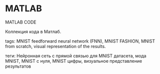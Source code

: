 # MATLAB
MATLAB CODE

Коллекция кода в Матлаб. 

tags: MNIST feedforward neural network (FNN), MNIST FASHION, MNIST from scratch, visual representation of the results.

теги: Нейронная сеть с прямой связью для MNIST датасета, мода MNIST, MNIST с нуля, MNIST цифры, визуальное представление результатов
